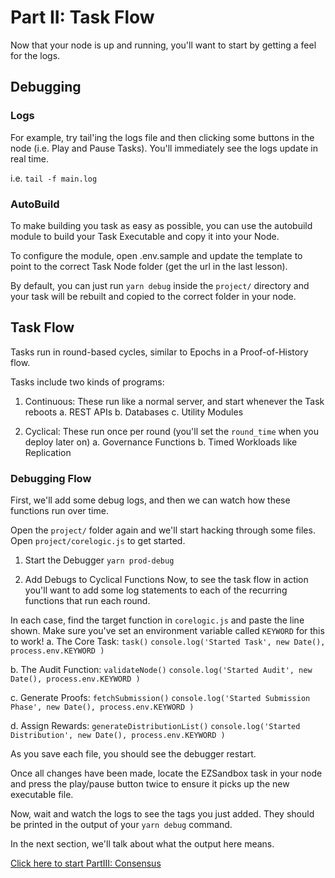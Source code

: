 # Part II: Task Flow

Now that your node is up and running, you'll want to start by getting a feel for the logs.

## Debugging

### Logs

For example, try tail'ing the logs file and then clicking some buttons in the node (i.e. Play and Pause Tasks). You'll immediately see the logs update in real time.

i.e. `tail -f main.log`

### AutoBuild

To make building you task as easy as possible, you can use the autobuild module to build your Task Executable and copy it into your Node.

To configure the module, open .env.sample and update the template to point to the correct Task Node folder (get the url in the last lesson).

By default, you can just run `yarn debug` inside the `project/` directory and your task will be rebuilt and copied to the correct folder in your node.

## Task Flow

Tasks run in round-based cycles, similar to Epochs in a Proof-of-History flow.

Tasks include two kinds of programs:

1. Continuous: These run like a normal server, and start whenever the Task reboots
   a. REST APIs
   b. Databases
   c. Utility Modules

2. Cyclical: These run once per round (you'll set the `round_time` when you deploy later on)
   a. Governance Functions
   b. Timed Workloads like Replication

### Debugging Flow

First, we'll add some debug logs, and then we can watch how these functions run over time.

Open the `project/` folder again and we'll start hacking through some files. Open `project/corelogic.js` to get started.

1. Start the Debugger
   `yarn prod-debug`

2. Add Debugs to Cyclical Functions
   Now, to see the task flow in action you'll want to add some log statements to each of the recurring functions that run each round.

In each case, find the target function in `corelogic.js` and paste the line shown. Make sure you've set an environment variable called `KEYWORD` for this to work!
a. The Core Task: `task()`
`console.log('Started Task', new Date(), process.env.KEYWORD )`

b. The Audit Function: `validateNode()`
`console.log('Started Audit', new Date(), process.env.KEYWORD )`

c. Generate Proofs: `fetchSubmission()`
`console.log('Started Submission Phase', new Date(), process.env.KEYWORD )`

d. Assign Rewards: `generateDistributionList()`
`console.log('Started Distribution', new Date(), process.env.KEYWORD )`

As you save each file, you should see the debugger restart.

Once all changes have been made, locate the EZSandbox task in your node and press the play/pause button twice to ensure it picks up the new executable file.

Now, wait and watch the logs to see the tags you just added. They should be printed in the output of your `yarn debug` command.

In the next section, we'll talk about what the output here means.

[Click here to start PartIII: Consensus](./PartIII.md)
